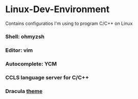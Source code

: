 # Linux-Dev-Environment
Contains configuratios I'm using to program C/C++ on Linux

<h3>Shell: ohmyzsh</h3>
<h3>Editor: vim</h3>
<h3>Autocomplete: YCM</h3>
<h3>CCLS language server for C/C++</h3>
<h3>Dracula <a href=https://github.com/dracula/vim>theme</a></h3>
